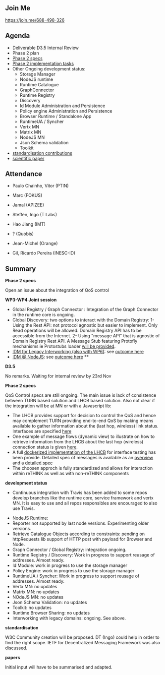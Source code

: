 ## Join Me

https://join.me/688-498-326

Agenda
------

- Deliverable D3.5 Internal Review
- Phase 2 plan
- [Phase 2 specs](https://github.com/reTHINK-project/specs/labels/phase%202)
- [Phase 2 implementation tasks](https://github.com/orgs/reTHINK-project/projects/1)
- Other Ongoing development status:
  - Storage Manager
  - NodeJS runtime
  - Runtime Catalogue
  - GraphConnector
  - Runtime Registry
  - Discovery
  - Id Module Administration and Persistence
  - Policy engine Administration and Persistence
  - Browser Runtime / Standalone App
  - RuntimeUA / Syncher
  - Vertx MN
  - Matrix MN
  - NodeJS MN
  - Json Schema validation
  - Toolkit
-	[standardisation contributions](https://github.com/reTHINK-project/core-framework/issues/168)
-	[scientific paper](https://github.com/reTHINK-project/papers/tree/master/ICIN2017)

Attendance
----------

-	Paulo Chainho, Vitor (PTIN)

- Marc (FOKUS)

- Jamal (APIZEE)

- Steffen, Ingo (T Labs)

- Hao Jiang (IMT)

- ? (Quobis)

- Jean-Michel (Orange)

- Gil, Ricardo Pereira (INESC-ID)



Summary
-------

**Phase 2 specs**

Open an issue about the integration of QoS control


**WP3-WP4 Joint session**

- Global Registry / Graph Connector : Integration of the Graph Connector in the runtime core is ongoing.
- Global Discovery: two options to interact with the Domain Registry:
  1- Using the Rest API: not protocol agnostic but easier to implement. Only Read operations will be allowed. Domain Registry API has to be accessible from the Internet.
  2- Using "message API" that is agnostic of Domain Registry Rest API. A Message Stub featuring Protofly mechanisms ie Protostubs loader [will be provided](https://github.com/reTHINK-project/specs/issues/20).
- [IDM for Legacy Interworking (also with WP6)](https://github.com/reTHINK-project/specs/issues/4): see [outcome here](https://github.com/reTHINK-project/specs/issues/11#issuecomment-261282625)
- [IDM @ NodeJS](https://github.com/reTHINK-project/specs/issues/17): see [outcome here](https://github.com/reTHINK-project/specs/issues/17#issuecomment-261919199)
**

**D3.5**

No remarks. Waiting for internal review by 23rd Nov

**Phase 2 specs**

QoS Control specs are still ongoing. The main issue is lack of consistence between TURN based solution and LHCB based solution. Also not clear if the integration will be at MN or with a Javascript lib:
  * The LHCB provides support for decision to control the QoS and hence may complement TURN providing end-to-end QoS by making means available to gather information about the (last hop, wireless) link status.  Interfaces are specified [here](https://github.com/reTHINK-project/specs/tree/master/qos)
  * One example of message flows (dynamic view) to illustrate on how to retrieve information from the LHCB about the last hop (wireless) connection status is given [here](https://github.com/reTHINK-project/specs/tree/master/dynamic-view/qos).
  * A full [dockerized implementation of the LHCB](https://github.com/reTHINK-project/dev-qos-support/issues/14) for interface testing has been provide.  Detailed spec of messages is available as an [overview](https://github.com/reTHINK-project/dev-qos-support/tree/master/lhcb) and a [detailed spec](https://github.com/reTHINK-project/dev-qos-support/blob/master/lhcb/LWM2M-Connectivity-Monitoring-Object.md)
  * The choosen approch is fully standardized and allows for interaction within reTHINK as well as with non-reTHINK components

**development status**


* Continuous integration with Travis has been added to some repos develop branches like the runtime core, service framework and vertx MN. It is easy to use and all repos responsibles are encouraged to also use Travis.
- NodeJS Runtime:
 - Reporter not supported by last node versions. Experimenting older versions.
 - Retrieve Catalogue Objects according to constraints: pending on httpRequests lib support of HTTP post with payload for Browser and Node.
- Graph Connector / Global Registry: integration ongoing.
- Runtime Registry / Discovery: Work in progress to support reusage of addresses. Almost ready.
- Id Module: work in progress to use the storage manager
- Policy Engine: work in progress to use the storage manager
- RuntimeUA / Syncher: Work in progress to support reusage of addresses. Almost ready.
- Vertx MN: no updates
- Matrix MN: no updates
- NOdeJS MN: no updates
- Json Schema Validation: no updates
- Toolkit: no updates
- Runtime Browser Sharing: no updates
- Interworking with legacy domains: ongoing. See above.

**standardisation**

W3C Community creation will be proposed. DT (Ingo) could help in order to find the right scope.
IETF for Decentralized Messaging Framework was also discussed.


**papers**

Initial input will have to be summarised and adapted.
